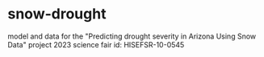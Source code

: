 # snow-drought
model and data for the "Predicting drought severity in Arizona Using Snow Data" project
2023 science fair id: HISEFSR-10-0545
